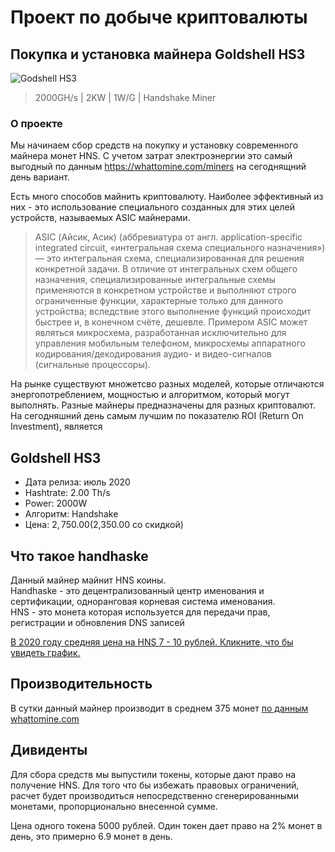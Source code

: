 # Проект по добыче криптовалюты
## Покупка и установка майнера Goldshell HS3

![Godshell HS3](https://www.goldshell.com/wp-content/uploads/2018/08/HS3_a_w800-1.png)
>2000GH/s   |   2KW   |   1W/G   |   Handshake Miner

### О проекте
Мы начинаем сбор средств на покупку и установку современного майнера монет HNS. С учетом затрат электроэнергии это самый выгодный по данным https://whattomine.com/miners на сегоднящний день вариант.

Есть много способов майнить криптовалюту. Наиболее эффективный из них - это использование специального созданных для этих целей устройств, называемых ASIC майнерами. 

>ASIC (Айсик, Асик) (аббревиатура от англ. application-specific integrated circuit, «интегральная схема специального назначения») — это интегральная схема, специализированная для решения конкретной задачи. В отличие от интегральных схем общего назначения, специализированные интегральные схемы применяются в конкретном устройстве и выполняют строго ограниченные функции, характерные только для данного устройства; вследствие этого выполнение функций происходит быстрее и, в конечном счёте, дешевле. Примером ASIC может являться микросхема, разработанная исключительно для управления мобильным телефоном, микросхемы аппаратного кодирования/декодирования аудио- и видео-сигналов (сигнальные процессоры).

На рынке существуют множетсво разных моделей, которые отличаются энергопотреблением, мощностью и алгоритмом, который могут выполнять. Разные майнеры предназначены для разных криптовалют. На сегодняшний день самым лучшим по показателю ROI (Return On Investment), является

## Goldshell HS3
- Дата релиза: июль 2020
- Hashtrate: 2.00 Th/s
- Power: 2000W
- Алгоритм: Handshake
- Цена: $2,750.00 ($2,350.00 со скидкой)

## Что такое handhaske
Данный майнер майнит HNS коины.   
Handhaske - это децентрализованный центр именования и сертификации, одноранговая корневая система именования.  
HNS - это монета которая используется для передачи прав, регистрации и обновления DNS записей

[В 2020 году средняя цена на HNS 7 - 10 рублей. Кликните, что бы увидеть график.](https://nomics.com/assets/hns-handshake)

## Производительность
В сутки данный майнер производит в среднем 375 монет [по данным whattomine.com](https://whattomine.com/coins/327-hns-handshake?hr=2000000.0&p=2000)

## Дивиденты
Для сбора средств мы выпустили токены, которые дают право на получение HNS. Для того что бы избежать правовых ограничений, расчет будет производиться непосредственно сгенерированными монетами, пропорционально внесенной сумме.

Цена одного токена 5000 рублей. 
Один токен дает право на 2% монет в день, это примерно 6.9 монет в день.